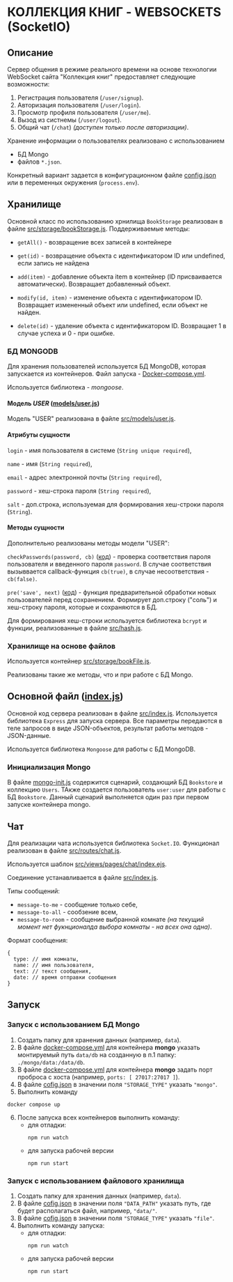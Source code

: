 # КОЛЛЕКЦИЯ КНИГ - WEBSOCKETS (SocketIO)

## Описание

Сервер общения в режиме реального времени на основе технологии WebSocket сайта "Коллекция книг" предоставляет следующие возможности:
1. Регистрация пользователя (`/user/signup`).
2. Авторизация пользователя (`/user/login`).
3. Просмотр профиля пользователя (`/user/me`).
4. Вызод из систнемы (`/user/logout`).
5. Общий чат (`/chat`) _(доступен только после авторизации)_.

Хранение информации о пользователях реализовано с использованием
- БД Mongo
- файлов `*.json`.

Конкретный вариант задается в конфигурационном файле [config.json](config.json) или в переменных окружения (`process.env`).


## Хранилище

Основной класс по использованию хрнилища `BookStorage` реализован в файле [src/storage/bookStorage.js](src/storage/bookStorage.js). Поддерживаемые методы:

- `getAll()` - возвращение всех записей в контейнере

- `get(id)` - возвращение объекта с идентификатором ID или undefined, если запись не найдена

- `add(item)` - добавление объекта item в контейнер (ID присваивается автоматически). Возвращает добавленный объект.

- `modify(id, item)` - изменение объекта с идентификатором ID. Возвращает измененный объект или undefined, если объект не найден.

- `delete(id)` - удаление объекта с идентификатором ID. Возвращает 1 в случае успеха и 0 - при ошибке. 

### БД MONGODB

Для хранения пользователей используется БД MongoDB, которая запускается из контейнеров.
Файл запуска - [Docker-compose.yml](Docker-compose.yml).

Используется библиотека - *mongoose*.

#### Модель *USER* ([models/user.js](src/models/user.js))


Модель "USER" реализована в файле [src/models/user.js](src/models/user.js).

#### Атрибуты сущности

`login` - имя пользователя в системе (`String unique required`),

`name` - имя (`String required`),

`email` - адрес электронной почты (`String required`),

`password` - хеш-строка пароля (`String required`),

`salt` - доп.строка, используемая для формирования хеш-строки пароля (`String`).


#### Методы сущности

Дополнительно реализованы методы модели "USER":

`checkPasswords(password, cb)` ([код](src/models/user.js#L29)) - проверка соответствия пароля пользователя и введенного пароля `password`. В случае соответствия вызыввается callback-функция `cb(true)`, в случае несоответствия - `cb(false)`.


`pre('save', next)` ([код](src/models/user.js#L39)) - функция предварительной обработки новых пользователей перед сохранением. Формирует доп.строку ("соль") и хеш-строку пароля, которые и сохраняются в БД. 

Для формирования хеш-строки используется библиотека `bcrypt` и функции, реализованные в файле [src/hash.js](src/hash.js).


### Хранилище на основе файлов

Используется контейнер [src/storage/bookFile.js](src/storage/bookFile.js).

Реализованы такие же методы, что и при работе с БД Mongo.


## Основной файл ([index.js](src/index.js))

Основной код сервера реализован в файле [src/index.js](src/index.js). Используется библиотека `Express` для запуска сервера. Все параметры передаются в теле запросов в виде JSON-объектов, результат работы методов - JSON-данные.

Используется библиотека `Mongoose` для работы с БД MongoDB.

### Инициализация Mongo
В файле [mongo-init.js](mongo-init.js) содержится сценарий, создающий БД `Bookstore` и коллекцию `Users`. ТАкже создается пользователь `user:user` для работы с БД `Bookstore`. Данный сценарий выполняется один раз при первом запуске контейнера mongo.


## Чат

Для реализации чата используется библиотека `Socket.IO`. Функционал реализован в файле [src/routes/chat.js](src/routes/chat.js).

Используется шаблон [src/views/pages/chat/index.ejs](src/views/pages/chat/index.ejs).

Соединение устанавливается в файле [src/index.js](src/index.js#L95).

Типы сообщений:
- `message-to-me` - сообщение только себе,
- `message-to-all` - сообзение всем,
- `message-to-room` - сообщение выбранной комнате _(на текущий момент нет фукнционалда выбора комнаты - на всех она одна)_.

Формат сообщения:
```
{
  type: // имя комнаты,
  name: // имя пользователя,
  text: // текст сообщения,
  date: // время отправки сообщения
}
```

## Запуск


### Запуск с использованием БД Mongo

1. Создать папку для хранения данных (например, `data`).
2. В файле [docker-compose.yml](Docker-compose.yml) для контейнера __mongo__  указать монтируемый путь `data/db` на созданную в п.1 папку: `./mongo/data:/data/db`.
3. В файле [docker-compose.yml](Docker-compose.yml) для контейнера __mongo__  задать порт проброса с хоста (например, `ports: [ 27017:27017 ]`).
4. В файле [cofig.json](config.json) в значении поля `"STORAGE_TYPE"` указать `"mongo"`.
5. Выполнить команду
```
docker compose up
```
6. После запуска всех контейнеров выполнить команду:
   - для отладки:
     ```
     npm run watch
     ```
   - для запуска рабочей версии
     ```
     npm run start
     ``` 

### Запуск с использованием файлового хранилища

1. Создать папку для хранения данных (например, `data`).
2. В файле [cofig.json](config.json) в значении поля `"DATA_PATH"` указать путь, где будет располагаться файл, например, `"data/"`.
3. В файле [cofig.json](config.json) в значении поля `"STORAGE_TYPE"` указать `"file"`.
4. Выполнить команду запуска:
   - для отладки:
     ```
     npm run watch
     ```
   - для запуска рабочей версии
     ```
     npm run start
     ``` 